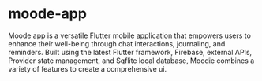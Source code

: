 # moode-app
Moode app is a versatile Flutter mobile application that empowers users to enhance their well-being through chat interactions, journaling, and reminders. Built using the latest Flutter framework, Firebase, external APIs, Provider state management, and Sqflite local database, Moodie combines a variety of features to create a comprehensive ui.
